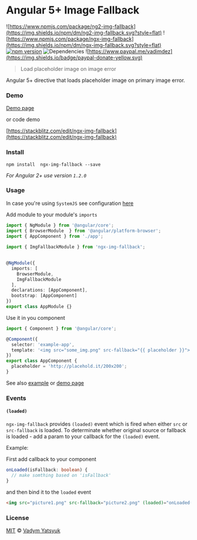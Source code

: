 # Angular 5+ Image Fallback
![https://www.npmjs.com/package/ng2-img-fallback](https://img.shields.io/npm/dm/ng2-img-fallback.svg?style=flat) ![https://www.npmjs.com/package/ngx-img-fallback](https://img.shields.io/npm/dm/ngx-img-fallback.svg?style=flat) [![npm version](https://badge.fury.io/js/ng2-img-fallback.svg)](https://badge.fury.io/js/ngx-img-fallback)  ![Dependencies](https://david-dm.org/vadimdez/ngx-img-fallback.svg) ![https://www.paypal.me/vadimdez](https://img.shields.io/badge/paypal-donate-yellow.svg)

> Load placeholder image on image error

Angular 5+ directive that loads placeholder image on primary image error.

### Demo

[Demo page](https://vadimdez.github.io/ngx-img-fallback/)

or code demo

[https://stackblitz.com/edit/ngx-img-fallback](https://stackblitz.com/edit/ngx-img-fallback)

### Install

```
npm install  ngx-img-fallback --save
```

*For Angular 2+ use version `1.2.0`*

### Usage

In case you're using ```SystemJS``` see configuration [here](https://github.com/VadimDez/ngx-img-fallback/blob/master/SYSTEMJS.md)


Add module to your module's ```imports```

```typescript
import { NgModule } from '@angular/core';
import { BrowserModule  } from '@angular/platform-browser';
import { AppComponent } from './app';
 
import { ImgFallbackModule } from 'ngx-img-fallback';
 

@NgModule({
  imports: [
    BrowserModule, 
    ImgFallbackModule
  ],
  declarations: [AppComponent],
  bootstrap: [AppComponent]
})
export class AppModule {}
```

Use it in you component

```typescript
import { Component } from '@angular/core';

@Component({
  selector: 'example-app',
  template: '<img src="some_img.png" src-fallback="{{ placeholder }}">'
})
export class AppComponent {
  placeholder = 'http://placehold.it/200x200';
}

```

See also [example](https://github.com/VadimDez/ngx-img-fallback/tree/master/example) or [demo page](https://vadimdez.github.io/ngx-img-fallback/)

### Events

#### `(loaded)`

`ngx-img-fallback` provides `(loaded)` event which is fired when either `src` or `src-fallback` is loaded.
To determinate whether original source or fallback is loaded - add a param to your callback for the `(loaded)` event.
 
Example:

First add callback to your component

```typescript
onLoaded(isFallback: boolean) {
  // make somthing based on 'isFallback'
}
```
and then bind it to the `loaded` event

```html
<img src="picture1.png" src-fallback="picture2.png" (loaded)="onLoaded($event)"> 
```

### License

[MIT](https://tldrlegal.com/license/mit-license) © [Vadym Yatsyuk](https://github.com/vadimdez)
